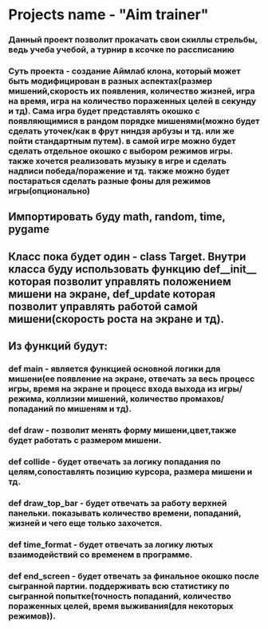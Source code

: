 # Projects name - "Aim trainer"
### Данный проект позволит прокачать свои скиллы стрельбы, ведь учеба учебой, а турнир в ксочке по рассписанию
### Суть проекта - создание Аймлаб клона, который может быть модифицирован в разных аспектах(размер мишений,скорость их появления, количество жизней, игра на время, игра на количество пораженных целей в секунду и тд). Сама игра будет представлять окошко с появляющимися в рандом порядке мишенями(можно будет сделать уточек/как в фрут ниндзя арбузы и тд. или же пойти стандартным путем). в самой игре можно будет сделать отдельное окошко с выбором режимов игры. также хочется реализовать музыку в игре и сделать надписи победа/поражение и тд. также можно будет постараться сделать разные фоны для режимов игры(опционально)
## Импортировать буду math, random, time, pygame
## Класс пока будет один - class Target. Внутри класса буду использовать функцию def__init__ которая позволит управлять положением мишени на экране, def_update которая позволит управлять работой самой мишени(скорость роста на экране и тд).
## Из функций будут:
### def main - является функцией основной логики для мишени(ее появление на экране, отвечать за весь процесс игры, время на экране и процесс входа выхода из игры/режима, коллизии мишений, количество промахов/попаданий по мишеням и тд).
### def draw - позволит менять форму мишени,цвет,также будет работать с размером мишени.
### def collide - будет отвечать за логику попадания по целям,сопоставлять позицию курсора, размера мишени и тд.
### def draw_top_bar - будет отвечать за работу верхней панельки. показывать количество времени, попаданий, жизней и чего еще только захочется.
### def time_format - будет отвечать за логику лютых взаимодействий со временем в программе.
### def end_screen - будет отвечать за финальное окошко после сыгранной партии. поддерживать всю статистику по сыгранной попытке(точность попаданий, количество пораженных целей, время выживания(для некоторых режимов)).